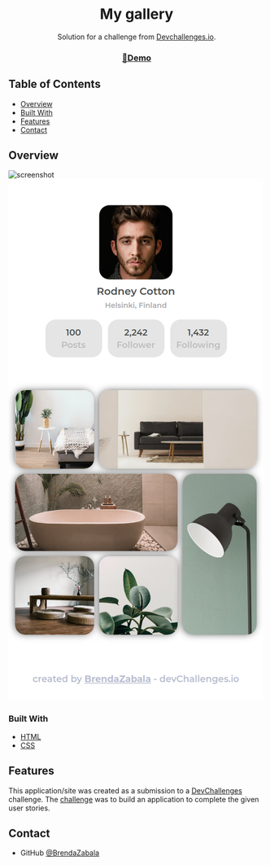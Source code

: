 <h1 align="center">My gallery</h1>

<div align="center">
   Solution for a challenge from  <a href="http://devchallenges.io" target="_blank">Devchallenges.io</a>.
</div>

<div align="center">
  <h3>
    <a href="https://brendazabala.github.io/my-gallery/"  target="_blank">
     🌻Demo
    </a>
  </h3>
</div>

<!-- TABLE OF CONTENTS -->

## Table of Contents

- [Overview](#overview)
- [Built With](#built-with)
- [Features](#features)
- [Contact](#contact)

## Overview

![screenshot](https://github.com/BrendaZabala/my-gallery/blob/gh-pages/screenshots/screenshot-my-gallery-laptop.png?raw=true)
![screenshot](https://github.com/BrendaZabala/my-gallery/blob/gh-pages/screenshots/screenshot-my-gallery-mobile.png?raw=true)

### Built With

- [HTML](https://developer.mozilla.org/es/docs/Learn/Getting_started_with_the_web/HTML_basics)
- [CSS](https://developer.mozilla.org/es/docs/Web/CSS)

## Features

This application/site was created as a submission to a [DevChallenges](https://devchallenges.io/challenges) challenge. The [challenge](https://devchallenges.io/challenges/gcbWLxG6wdennelX7b8I) was to build an application to complete the given user stories.


## Contact

- GitHub [@BrendaZabala](https://github.com/BrendaZabala)
